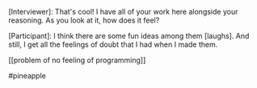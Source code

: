 [Interviewer]: That's cool! I have all of your work here alongside your reasoning. As you look at it, how does it feel?

[Participant]: I think there are some fun ideas among them [laughs]. And still, I get all the feelings of doubt that I had when I made them. 

[[problem of no feeling of programming]]

#pineapple 